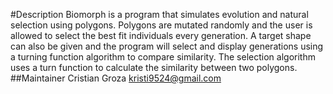 #Description
Biomorph is a program that simulates evolution and natural selection using polygons.
Polygons are mutated randomly and the user is allowed to select the best fit individuals
every generation. A target shape can also be given and the program will select and
display generations using a turning function algorithm to compare similarity.
The selection algorithm uses a turn function to calculate the similarity between two polygons.
##Maintainer
Cristian Groza kristi9524@gmail.com
